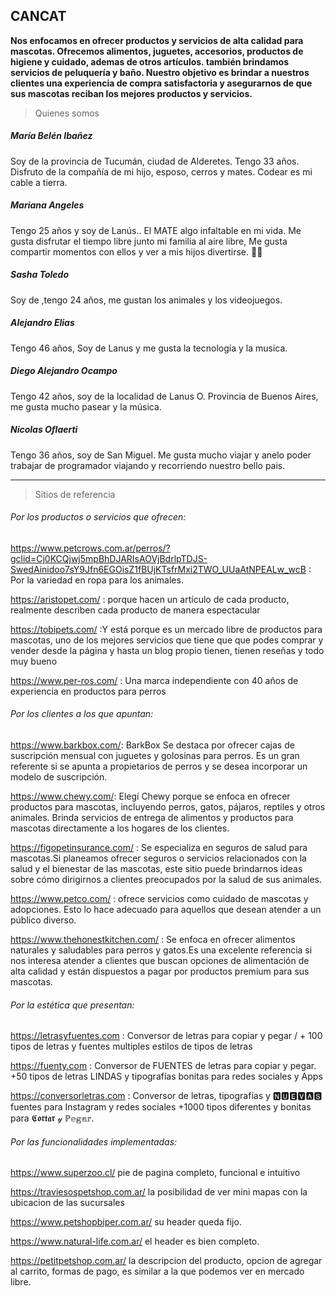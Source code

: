 
## CANCAT 

**Nos enfocamos en ofrecer productos y servicios de alta calidad para mascotas.
Ofrecemos alimentos, juguetes, accesorios, productos de higiene y cuidado, ademas de otros artículos.
también brindamos servicios de peluquería y baño.
Nuestro objetivo es brindar a nuestros clientes una experiencia de compra satisfactoria y asegurarnos de que sus mascotas reciban los mejores productos y servicios.**

>Quienes somos

##### María Belén Ibañez
Soy de la provincia de Tucumán, ciudad de Alderetes. Tengo 33 años. Disfruto de la compañía de mi hijo, esposo, cerros y mates. Codear es mi cable a tierra.
##### Mariana Angeles
Tengo 25 años y soy de Lanús.. El MATE algo infaltable en mi vida. Me gusta disfrutar el tiempo libre junto mi familia al aire libre, Me gusta compartir momentos con ellos  y ver a mis hijos divertirse. 🫶🏽
##### Sasha Toledo
Soy de ,tengo 24 años, me gustan los animales y los videojuegos.
##### Alejandro Elias
Tengo 46 años, Soy de Lanus y me gusta la tecnología y la musica.
##### Diego Alejandro Ocampo
Tengo 42 años, soy de la localidad de Lanus O. Provincia de Buenos Aires,
me gusta mucho pasear y la música.
##### Nicolas Oflaerti
Tengo 36 años, soy de San Miguel. Me gusta mucho viajar y anelo poder trabajar de programador viajando y recorriendo nuestro bello pais.

------------


> Sitios de referencia

###### Por los productos o servicios que ofrecen:
https://www.petcrows.com.ar/perros/?gclid=Cj0KCQjwj5mpBhDJARIsAOVjBdrlpTDJS-SwedAinidoo7sY9Jfn6EGOisZ1fBUjKTsfrMxi2TWO_UUaAtNPEALw_wcB  : Por la variedad en ropa para los animales.

https://aristopet.com/ : porque hacen un artículo de cada producto, realmente describen cada producto de manera espectacular

https://tobipets.com/ :Y está porque es un mercado libre de productos para mascotas, uno de los mejores servicios que tiene que que podes comprar y vender desde la página y hasta un blog propio tienen, tienen reseñas y todo muy bueno

https://www.per-ros.com/ : Una marca independiente con 40 años de experiencia en productos para perros


###### Por los clientes a los que apuntan:

https://www.barkbox.com/: BarkBox Se destaca por ofrecer cajas de suscripción mensual con juguetes y golosinas para perros. 
Es un gran referente si se apunta a propietarios de perros y se desea incorporar un modelo de suscripción.

https://www.chewy.com/: Elegí Chewy porque se enfoca en ofrecer productos para mascotas, incluyendo perros, gatos, pájaros, reptiles y otros animales. 
Brinda servicios de entrega de alimentos y productos para mascotas directamente a los hogares de los clientes.

https://figopetinsurance.com/ : Se especializa en seguros de salud para mascotas.Si planeamos ofrecer seguros o servicios relacionados 
con la salud y el bienestar de las mascotas, este sitio puede brindarnos ideas sobre cómo dirigirnos a clientes preocupados por la salud de sus animales.

https://www.petco.com/ : ofrece servicios como cuidado de mascotas y adopciones. 
Esto lo hace adecuado para aquellos que desean atender a un público diverso.

https://www.thehonestkitchen.com/ : Se enfoca en ofrecer alimentos naturales y saludables para perros y gatos.Es una excelente
referencia si nos interesa atender a clientes que buscan opciones de alimentación de alta calidad y están dispuestos a pagar 
por productos premium para sus mascotas.

###### Por la estética que presentan:

https://letrasyfuentes.com : Conversor de letras para copiar y pegar / + 100 tipos de letras y fuentes
 multiples estilos de tipos de letras

https://fuenty.com : Conversor de FUENTES de letras para copiar y pegar. +50 tipos de letras LINDAS y tipografías bonitas
 para redes sociales y Apps

 https://conversorletras.com : Conversor de letras, tipografías y 🅽🆄🅴🆅🅰🆂 fuentes para Instagram y redes sociales +1000 tipos
  diferentes y bonitas para 𝕮𝖔𝖗𝖙𝖆𝖗 𝓎 ℙ𝕖𝕘𝕒𝕣.

###### Por las funcionalidades implementadas:

https://www.superzoo.cl/  pie de pagina completo, funcional e intuitivo

https://traviesospetshop.com.ar/  la posibilidad de ver mini mapas con la ubicacion de las sucursales

https://www.petshopbiper.com.ar/ su header queda fijo.

https://www.natural-life.com.ar/  el header es bien completo.

https://petitpetshop.com.ar/  la descripcion del producto, opcion de agregar al carrito, formas de pago,  es similar a la que podemos ver en mercado libre.
